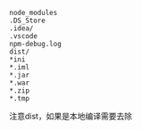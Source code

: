```
node_modules
.DS_Store
.idea/
.vscode
npm-debug.log
dist/
*ini
*.iml
*.jar
*.war
*.zip
*.tmp
```

注意dist，如果是本地编译需要去除